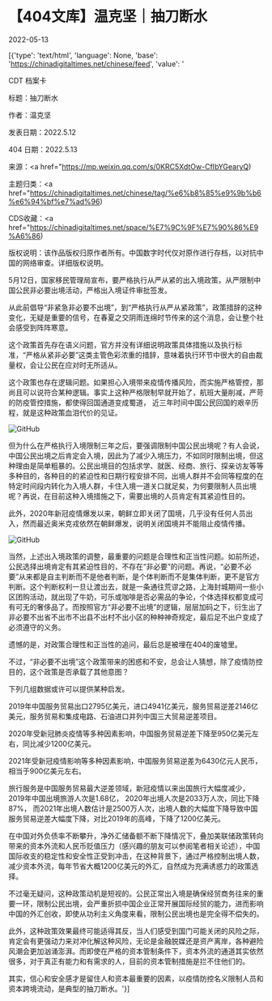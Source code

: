 # 【404文库】温克坚｜抽刀断水

2022-05-13

[{'type': 'text/html', 'language': None, 'base': 'https://chinadigitaltimes.net/chinese/feed', 'value': '

CDT 档案卡

标题：抽刀断水

作者：温克坚

发表日期：2022.5.12

404 日期：2022.5.13

来源：<a href="https://mp.weixin.qq.com/s/0KRC5XdtOw-CfIbYGearyQ)

主题归类：<a href="https://chinadigitaltimes.net/chinese/tag/%e6%b8%85%e9%9b%b6%e6%94%bf%e7%ad%96)

CDS收藏：<a href="https://chinadigitaltimes.net/space/%E7%9C%9F%E7%90%86%E9%A6%86)

版权说明：该作品版权归原作者所有。中国数字时代仅对原作进行存档，以对抗中国的网络审查。详细版权说明。





5月12日，国家移民管理局宣布，要严格执行从严从紧的出入境政策，从严限制中国公民非必要出境活动，严格出入境证件审批签发。

从此前倡导“非紧急非必要不出境”，到“严格执行从严从紧政策”，政策措辞的这种变化，无疑是重要的信号，在春夏之交阴雨连绵时节传来的这个消息，会让整个社会感受到阵阵寒意。

这个政策首先存在语义问题，官方并没有详细说明政策具体措施以及执行标准，“严格从紧非必要”这类主管色彩浓重的措辞，意味着执行环节中很大的自由裁量权，会让公民在应对时无所适从。

这个政策也存在逻辑问题。如果担心入境带来疫情传播风险，而实施严格管控，那尚且可以说符合某种逻辑。事实上这种严格限制早就开始了，航班大量削减，严苛的防疫管控措施，都使得回国通道变成蜀道， 近三年时间中国公民回国的艰辛历程，就是这种政策血泪代价的见证。

![GitHub](https://chinadigitaltimes.net/chinese/files/2022/05/post-681271-627de5c3c6d58.)

但为什么在严格执行入境限制三年之后，要强调限制中国公民出境呢？有人会说，中国公民出境之后肯定会入境，因此为了减少入境压力，不如同时限制出境，但这种理由是简单粗暴的。公民出境目的包括求学、就医、经商、旅行、探亲访友等等多种目的，各种目的的紧迫性和日期行程安排不同，出境人群并不会同等程度的在特定时间段内转化为入境人群，卡住入境一道关口就足矣，为何要限制人员出境呢？再说，在目前这种入境措施之下，需要出境的人员肯定有其紧迫性目的。

此外，2020年新冠疫情爆发以来，朝鲜立即关闭了国境，几乎没有任何人员出入，然而最近奥米克戎依然在朝鲜爆发，说明关闭国境并不能阻止疫情传播。

![GitHub](https://chinadigitaltimes.net/chinese/files/2022/05/post-681271-627de5c8e1d5d.)

当然，上述出入境政策的调整，最重要的问题是合理性和正当性问题。如前所述，公民选择出境肯定有其紧迫性目的，不存在“非必要”的问题。再说，“必要不必要”从来都是自主判断而不是他者判断，是个体判断而不是集体判断，更不是官方判断。这个判断权利一旦让渡出去，就是一条通往荒谬之路，上海封城期间一些小区团购活动，就出现了牛奶，可乐或咖啡是否必需品的争论，个体选择权都变成可有可无的奢侈品了。而按照官方“非必要不出境”的逻辑，层层加码之下，衍生出了非必要不出省不出市不出县不出村不出小区的种种神奇规定，最后足不出户变成了必须遵守的义务。

遗憾的是，对政策合理性和正当性的追问，最后总是被埋在404的废墟里。

不过，“非必要不出境”这个政策带来的困惑和不安，总会让人猜想，除了疫情防控目的，这个政策是否承载了其他意图？

下列几组数据或许可以提供某种启发。

2019年中国服务贸易出口2795亿美元，进口4941亿美元，服务贸易逆差2146亿美元，服务贸易和集成电路、石油进口并列中国三大贸易逆差项目。

2020年受新冠肺炎疫情等多种因素影响，中国服务贸易逆差下降至950亿美元左右，同比减少1200亿美元。

2021年受新冠疫情影响等多种因素影响，中国服务贸易逆差为6430亿元人民币，相当于900亿美元左右。

旅行服务是中国服务贸易最大逆差领域，新冠疫情以来出国旅行大幅度减少，2019年中国出境旅游人次是1.68亿， 2020年出境人次是2033万人次，同比下降87%， 而2021年出境人数估计是2500万人次，出境人数的大幅度下降导致中国服务贸易逆差大幅度下降，对比2019年的高峰，下降了1200亿美元。

在中国对外负债率不断攀升，净外汇储备额不断下降情况下，叠加美联储政策转向带来的资本外流和人民币贬值压力（感兴趣的朋友可以参阅笔者相关论述），中国国际收支的稳定性和安全性正受到冲击，在这种背景下，通过严格控制出境人数，减少资本外流，每年节省大概1200亿美元的外汇，自然成为充满诱惑力的政策选择。

不过毫无疑问，这种政策动机是短视的。公民正常出入境是确保经贸商务往来的重要一环，限制公民出境，会严重折损中国企业正常开展国际经贸的能力，进而影响中国的外汇创收，即使从功利主义角度来看，限制公民出境也是完全得不偿失的。

此外，这种政策效果最终可能适得其反，当人们感受到国门可能关闭的风险之际，肯定会有更强动力来对冲化解这种风险，无论是金融脱媒还是资产离岸，各种避险风潮会更加汹涌澎湃。而即使在严格的资本管制条件下，资本外流的通道其实依然很多，对于真正有能力和有需求的人，目前的资本管制措施是拦不住他们的。

其实，信心和安全感才是留住人和资本最重要的因素，以疫情防控名义限制人员和资本跨境流动，是典型的抽刀断水。'}]